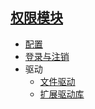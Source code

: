 ## [权限模块]()
- [配置](config)
- [登录与注销](login)
- 驱动
  - [文件驱动](driver/file)
  - [扩展驱动库](driver/develop)
